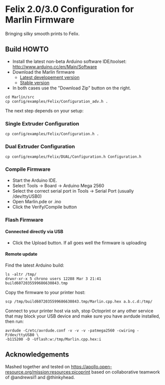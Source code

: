 # Felix 2.0/3.0 Configuration for Marlin Firmware

Bringing silky smooth prints to Felix.

## Build HOWTO

  - Install the latest non-beta Arduino software IDE/toolset: http://www.arduino.cc/en/Main/Software
  - Download the Marlin firmware
    - [Latest developement version](https://github.com/MarlinFirmware/Marlin/tree/Development)
    - [Stable version](https://github.com/MarlinFirmware/Marlin/tree/Development)
  - In both cases use the "Download Zip" button on the right.

```
cd Marlin/src
cp config/examples/Felix/Configuration_adv.h .
```

The next step depends on your setup:

### Single Extruder Configuration

    cp config/examples/Felix/Configuration.h .

### Dual Extruder Configuration

    cp config/examples/Felix/DUAL/Configuration.h Configuration.h

### Compile Firmware

  - Start the Arduino IDE.
  - Select Tools -> Board -> Arduino Mega 2560
  - Select the correct serial port in Tools -> Serial Port (usually /dev/ttyUSB0)
  - Open Marlin.pde or .ino
  - Click the Verify/Compile button

### Flash Firmware

#### Connected directly via USB

  - Click the Upload button. If all goes well the firmware is uploading

#### Remote update

Find the latest Arduino build:

    ls -altr /tmp/
    drwxr-xr-x 5 chrono users 12288 Mar 3 21:41 build6072035599686630843.tmp

Copy the firmware to your printer host:

    scp /tmp/build6072035599686630843.tmp/Marlin.cpp.hex a.b.c.d:/tmp/

Connect to your printer host via ssh, stop Octoprint or any other service that may block your USB device and make sure you have avrdude installed, then run:

    avrdude -C/etc/avrdude.conf -v -v -v -patmega2560 -cwiring -P/dev/ttyUSB0 \
    -b115200 -D -Uflash:w:/tmp/Marlin.cpp.hex:i

## Acknowledgements

Mashed together and tested on https://apollo.open-resource.org/mission:resources:picoprint based on collaborative teamwork of @andrewsil1 and @thinkyhead.

